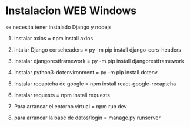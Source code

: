# Instalacion WEB Windows

se necesita tener instalado Django y nodejs

1. instalar axios = npm install axios

2. intalar Django corseheaders = py -m pip install django-cors-headers 

3. Instalar djangorestframework = py -m pip install djangorestframework

4. Instalar python3-dotenvironment = py -m pip install dotenv

5. Instalar recaptcha de google = npm install react-google-recaptcha

6. Instalar requests = npm install requests

7. Para arrancar el entorno virtual = npm run dev

8. para arrancar la base de datos/login = manage.py runserver 


